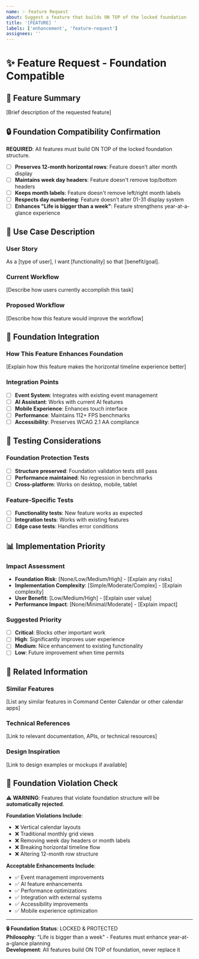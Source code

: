 ```yaml
---
name: ✨ Feature Request
about: Suggest a feature that builds ON TOP of the locked foundation
title: '[FEATURE] '
labels: ['enhancement', 'feature-request']
assignees: ''
---
```


# ✨ Feature Request - Foundation Compatible

## 🎯 **Feature Summary**

[Brief description of the requested feature]

## 🔒 **Foundation Compatibility Confirmation**

**REQUIRED**: All features must build ON TOP of the locked foundation structure.

- [ ] **Preserves 12-month horizontal rows**: Feature doesn't alter month display
- [ ] **Maintains week day headers**: Feature doesn't remove top/bottom headers
- [ ] **Keeps month labels**: Feature doesn't remove left/right month labels  
- [ ] **Respects day numbering**: Feature doesn't alter 01-31 display system
- [ ] **Enhances "Life is bigger than a week"**: Feature strengthens year-at-a-glance experience

## 📱 **Use Case Description**

### **User Story**
As a [type of user], I want [functionality] so that [benefit/goal].

### **Current Workflow**
[Describe how users currently accomplish this task]

### **Proposed Workflow**  
[Describe how this feature would improve the workflow]

## 🎨 **Foundation Integration**

### **How This Feature Enhances Foundation**
[Explain how this feature makes the horizontal timeline experience better]

### **Integration Points**
- [ ] **Event System**: Integrates with existing event management
- [ ] **AI Assistant**: Works with current AI features
- [ ] **Mobile Experience**: Enhances touch interface
- [ ] **Performance**: Maintains 112+ FPS benchmarks
- [ ] **Accessibility**: Preserves WCAG 2.1 AA compliance

## 🧪 **Testing Considerations**

### **Foundation Protection Tests**
- [ ] **Structure preserved**: Foundation validation tests still pass
- [ ] **Performance maintained**: No regression in benchmarks
- [ ] **Cross-platform**: Works on desktop, mobile, tablet

### **Feature-Specific Tests**
- [ ] **Functionality tests**: New feature works as expected
- [ ] **Integration tests**: Works with existing features
- [ ] **Edge case tests**: Handles error conditions

## 📊 **Implementation Priority**

### **Impact Assessment**
- **Foundation Risk**: [None/Low/Medium/High] - [Explain any risks]
- **Implementation Complexity**: [Simple/Moderate/Complex] - [Explain complexity]
- **User Benefit**: [Low/Medium/High] - [Explain user value]
- **Performance Impact**: [None/Minimal/Moderate] - [Explain impact]

### **Suggested Priority**
- [ ] **Critical**: Blocks other important work
- [ ] **High**: Significantly improves user experience
- [ ] **Medium**: Nice enhancement to existing functionality
- [ ] **Low**: Future improvement when time permits

## 🔗 **Related Information**

### **Similar Features**
[List any similar features in Command Center Calendar or other calendar apps]

### **Technical References**
[Link to relevant documentation, APIs, or technical resources]

### **Design Inspiration**
[Link to design examples or mockups if available]

## 🚨 **Foundation Violation Check**

⚠️ **WARNING**: Features that violate foundation structure will be **automatically rejected**.

**Foundation Violations Include**:
- ❌ Vertical calendar layouts
- ❌ Traditional monthly grid views
- ❌ Removing week day headers or month labels
- ❌ Breaking horizontal timeline flow
- ❌ Altering 12-month row structure

**Acceptable Enhancements Include**:
- ✅ Event management improvements
- ✅ AI feature enhancements
- ✅ Performance optimizations
- ✅ Integration with external systems
- ✅ Accessibility improvements
- ✅ Mobile experience optimization

---

**🔒 Foundation Status**: LOCKED & PROTECTED  
**Philosophy**: "Life is bigger than a week" - Features must enhance year-at-a-glance planning  
**Development**: All features build ON TOP of foundation, never replace it